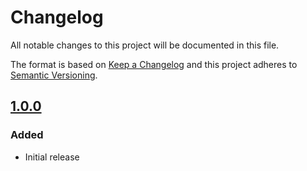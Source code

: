 # Changelog

All notable changes to this project will be documented in this file.

The format is based on [Keep a Changelog](http://keepachangelog.com/) and this project adheres to [Semantic Versioning](http://semver.org/).

## [1.0.0]
### Added
- Initial release

[1.0.0]: https://github.com/shopgate-professional-services/ext-userlike/releases/v1.0.0
